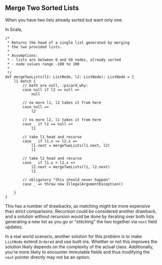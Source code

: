 ## Merge Two Sorted Lists
When you have two lists already sorted but want only one.

In Scala,

```
/*
 * Returns the head of a single list generated by merging
 * the two provided lists.
 *
 * Assumptions:
 * - lists are between 0 and 50 nodes, already sorted
 * - node values range -100 to 100
 * 
 */
def mergeTwoLists(l1: ListNode, l2: ListNode): ListNode = {
    l1 match {
        // both are null, :picard_why:
        case null if l2 == null =>
            null

        // no more l1, l2 takes it from here
        case null => 
            l2

        // no more l2, l1 takes it from here
        case _ if l2 == null => 
            l1

        // take l1 head and recurse
        case _ if l1.x <= l2.x =>
            l1.next = mergeTwoLists(l1.next, l2)
            l1

        // take l2 head and recurse
        case _ if l1.x > l2.x =>
            l2.next = mergeTwoLists(l1, l2.next)
            l2

        // obligatory "this should never happen"
        case _ => throw new IllegalArgumentException()

    }
}
```

This has a number of drawbacks, as matching might be more expensive than strict comparisons. Recursion could be considered another drawback,
and a solution without recursion would be done by iterating over both lists generating a new list as you go or "stitching" the two
together via `next` field updates.

In a real world scenario, another solution for this problem is to make `ListNode` extend `Ordered` and use built-ins. Whether or not this
improves the solution likely depends on the complexity of the actual class. Additionally, you're more likely to encounter immutable fields
and thus modifying the `next` pointer directly may not be an option.

